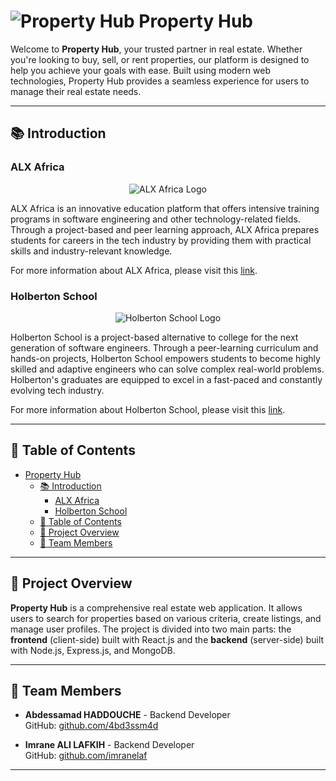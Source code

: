 
# ![Property Hub](https://i.ibb.co/rbg3GYb/logo-white.png) Property Hub

Welcome to **Property Hub**, your trusted partner in real estate. Whether you're looking to buy, sell, or rent properties, our platform is designed to help you achieve your goals with ease. Built using modern web technologies, Property Hub provides a seamless experience for users to manage their real estate needs.

---

## 📚 Introduction

### ALX Africa

<p align="center">
  <img src="https://i.ibb.co/1qkhfxL/331711958-123294657170334-4784535244227879753-n.png" alt="ALX Africa Logo">
</p>

ALX Africa is an innovative education platform that offers intensive training programs in software engineering and other technology-related fields. Through a project-based and peer learning approach, ALX Africa prepares students for careers in the tech industry by providing them with practical skills and industry-relevant knowledge.

For more information about ALX Africa, please visit this [link](https://www.alxafrica.com/).

### Holberton School

<p align="center">
  <img src="https://i.ibb.co/CzCNThD/unnamed-2.png" alt="Holberton School Logo">
</p>

Holberton School is a project-based alternative to college for the next generation of software engineers. Through a peer-learning curriculum and hands-on projects, Holberton School empowers students to become highly skilled and adaptive engineers who can solve complex real-world problems. Holberton's graduates are equipped to excel in a fast-paced and constantly evolving tech industry.

For more information about Holberton School, please visit this [link](https://www.holbertonschool.com/).

---

## 📌 Table of Contents

- [Property Hub](#-property-hub)
  - [📚 Introduction](#-introduction)
    - [ALX Africa](#alx-africa)
    - [Holberton School](#holberton-school)
  - [📌 Table of Contents](#-table-of-contents)
  - [📄 Project Overview](#-project-overview)
  - [👥 Team Members](#-team-members)

---

## 📄 Project Overview

**Property Hub** is a comprehensive real estate web application. It allows users to search for properties based on various criteria, create listings, and manage user profiles. The project is divided into two main parts: the **frontend** (client-side) built with React.js and the **backend** (server-side) built with Node.js, Express.js, and MongoDB.

---

## 👥 Team Members

- **Abdessamad HADDOUCHE** - Backend Developer  
  GitHub: [github.com/4bd3ssm4d](https://github.com/4bd3ssm4d)

- **Imrane ALI LAFKIH** - Backend Developer  
  GitHub: [github.com/imranelaf](https://github.com/imranelaf)

---
